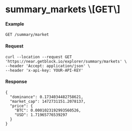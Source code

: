 # summary\_markets \\\[GET\\]

#### Example

`GET /summary/market`

#### Request

```
curl --location --request GET 'https://near.getblock.io/explorer/summary/markets' \
--header 'Accept: application/json' \
--header 'x-api-key: YOUR-API-KEY'
```

#### Response

```
{
  "dominance": 0.1734034482758621,
  "market_cap": 1472731151.2078137,
  "price": {
    "BTC": 0.0001023192993560526,
    "USD": 1.71965776539297
  }
}
```
